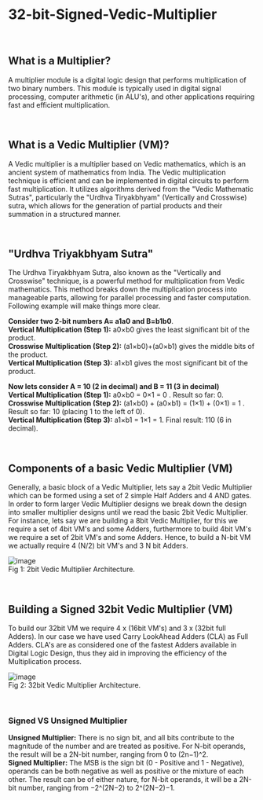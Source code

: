# 32-bit-Signed-Vedic-Multiplier

<br>

## What is a Multiplier?
A multiplier module is a digital logic design that performs multiplication of two binary numbers. This module is typically used in digital signal processing, computer arithmetic (in ALU's), and other applications requiring fast and efficient multiplication.

<br>

## What is a Vedic Multiplier (VM)?
A Vedic multiplier is a multiplier based on Vedic mathematics, which is an ancient system of mathematics from India. The Vedic multiplication technique is efficient and can be implemented in digital circuits to perform fast multiplication. It utilizes algorithms derived from the "Vedic Mathematic Sutras", particularly the "Urdhva Tiryakbhyam" (Vertically and Crosswise) sutra, which allows for the generation of partial products and their summation in a structured manner.

<br>

## "Urdhva Triyakbhyam Sutra"
The Urdhva Tiryakbhyam Sutra, also known as the "Vertically and Crosswise" technique, is a powerful method for multiplication from Vedic mathematics. This method breaks down the multiplication process into manageable parts, allowing for parallel processing and faster computation. Following example will make things more clear. <br>

**Consider two 2-bit numbers A= a1a0 and B=b1b0**. <br>
**Vertical Multiplication (Step 1):** a0×b0 gives the least significant bit of the product.<br>
**Crosswise Multiplication (Step 2):** (a1×b0)+(a0×b1) gives the middle bits of the product.<br>
**Vertical Multiplication (Step 3):** a1×b1 gives the most significant bit of the product. <br>

**Now lets consider A = 10 (2 in decimal) and B = 11 (3 in decimal)** <br>
**Vertical Multiplication (Step 1):** a0×b0 = 0×1 = 0 . Result so far: 0.<br>
**Crosswise Multiplication (Step 2):** (a1×b0) + (a0×b1) = (1×1) + (0×1) = 1 . Result so far: 10 (placing 1 to the left of 0).<br>
**Vertical Multiplication (Step 3):** a1×b1 = 1×1 = 1. Final result: 110 (6 in decimal).


<br>

## Components of a basic Vedic Multiplier (VM)
Generally, a basic block of a Vedic Multiplier, lets say a 2bit Vedic Multiplier which can be formed using a set of 2 simple Half Adders and 4 AND gates. In order to form larger Vedic Multiplier designs we break down the design into smaller multiplier designs until we read the basic 2bit Vedic Multiplier. For instance, lets say we are building a 8bit Vedic Multiplier, for this we require a set of 4bit VM's and some Adders, furthermore to build 4bit VM's we require a set of 2bit VM's and some Adders. Hence, to build a N-bit VM we actually require 4 (N/2) bit VM's and 3 N bit Adders.

![image](https://github.com/user-attachments/assets/8068abf9-dc64-4182-997c-16ce95c3ad2c) <br> Fig 1: 2bit Vedic Multiplier Architecture.


<br>

## Building a Signed 32bit Vedic Multiplier (VM)
To build our 32bit VM we require 4 x (16bit VM's) and 3 x (32bit full Adders). In our case we have used Carry LookAhead Adders (CLA) as Full Adders. CLA's are as considered one of the fastest Adders available in Digital Logic Design, thus they aid in improving the efficiency of the Multiplication process.

![image](https://github.com/user-attachments/assets/9fd0f46b-378a-4c9e-ad2d-18c376a01a3a) <br> Fig 2: 32bit Vedic Multiplier Architecture.


<br>

### Signed VS Unsigned Multiplier
**Unsigned Multiplier:** There is no sign bit, and all bits contribute to the magnitude of the number and are treated as positive. For N-bit operands, the result will be a 2N-bit number, ranging from 0 to (2n−1)^2. <br>
**Signed Multiplier:** The MSB is the sign bit (0 - Positive and 1 - Negative), operands can be both negative as well as positive or the mixture of each other. The result can be of either nature, for N-bit operands, it will be a 2N-bit number, ranging from −2^(2N−2) to 2^(2N−2)−1. 





